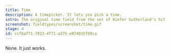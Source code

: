 ```yaml
---
title: Time
description: A timepicker. It lets you pick a time.
intro: The original time field from the set of Kiefer Sutherland's hit drama "24". It's a simple timepicker that operates in 24-hour mode and supports keyboard `up` and `down` controls.
screenshot: fieldtypes/screenshot/time.gif
stage: 4
id: ccfbaf71-7823-4f71-a375-e874035f80ca
---
```



None. It just works.
